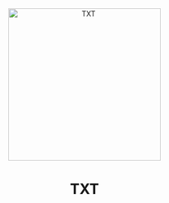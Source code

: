 <div align="center">
  <img src="https://github.com/user-attachments/assets/7ab19f79-1239-41ba-adcb-1660ffb4f25a" alt="TXT" width="300"/>
  <h1>TXT</h1>
</div>
